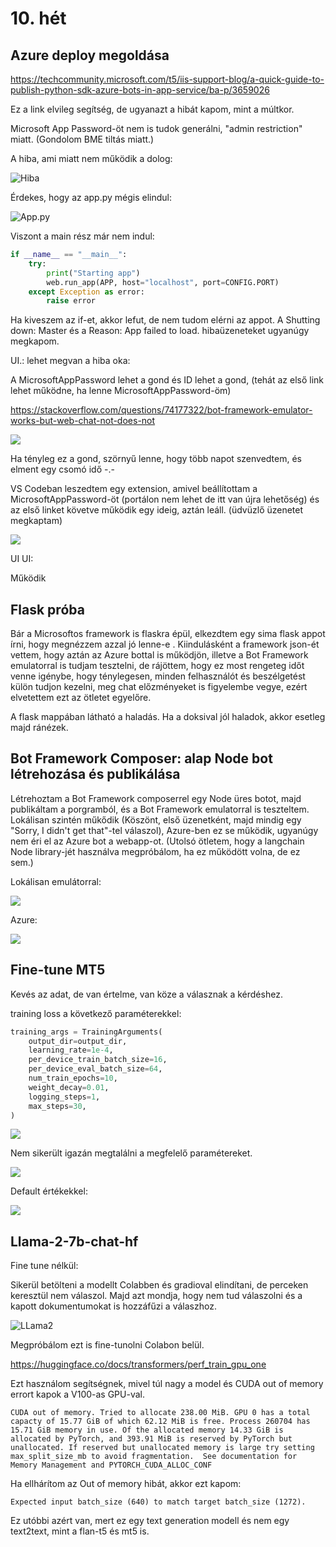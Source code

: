 # 10. hét

## Azure deploy megoldása

https://techcommunity.microsoft.com/t5/iis-support-blog/a-quick-guide-to-publish-python-sdk-azure-bots-in-app-service/ba-p/3659026

Ez a link elvileg segítség, de ugyanazt a hibát kapom, mint a múltkor.

Microsoft App Password-öt nem is tudok generálni, "admin restriction" miatt. (Gondolom BME tiltás miatt.)

A hiba, ami miatt nem működik a dolog:

![Hiba](./pics/azure_error.png)

Érdekes, hogy az app.py mégis elindul:

![App.py](./pics/azure_app_py_loads.png)

Viszont a main rész már nem indul:

```python
if __name__ == "__main__":
    try:
        print("Starting app")
        web.run_app(APP, host="localhost", port=CONFIG.PORT)
    except Exception as error:
        raise error
```

Ha kiveszem az if-et, akkor lefut, de nem tudom elérni az appot. A Shutting down: Master és a Reason: App failed to load. hibaüzeneteket ugyanúgy megkapom.

UI.: lehet megvan a hiba oka:

A MicrosoftAppPassword lehet a gond és ID lehet a gond, (tehát az első link lehet működne, ha lenne MicrosoftAppPassword-öm)

https://stackoverflow.com/questions/74177322/bot-framework-emulator-works-but-web-chat-not-does-not

![](./pics/azure_no_password.png)

Ha tényleg ez a gond, szörnyű lenne, hogy több napot szenvedtem, és elment egy csomó idő -.-

VS Codeban leszedtem egy extension, amivel beállítottam a MicrosoftAppPassword-öt (portálon nem lehet de itt van újra lehetőség) és az első linket követve működik egy ideig, aztán leáll. (üdvüzlő üzenetet megkaptam)

![](./pics/azure_working.png)

UI UI: 

Működik

## Flask próba

Bár a Microsoftos framework is flaskra épül, elkezdtem egy sima flask appot írni, hogy megnézzem azzal jó lenne-e . Kiindulásként a framework json-ét vettem, hogy aztán az Azure bottal is működjön, illetve a Bot Framework emulatorral is tudjam tesztelni, de rájöttem, hogy ez most rengeteg időt venne igénybe, hogy ténylegesen, minden felhasználót és beszélgetést külön tudjon kezelni, meg chat előzményeket is figyelembe vegye, ezért elvetettem ezt az ötletet egyelőre.

A flask mappában látható a haladás. Ha a doksival jól haladok, akkor esetleg majd ránézek.

## Bot Framework Composer: alap Node bot létrehozása és publikálása

Létrehoztam a Bot Framework composerrel egy Node üres botot, majd publikáltam a porgramból, és a Bot Framework emulatorral is teszteltem. Lokálisan szintén műkődik (Köszönt, első üzenetként, majd mindig egy "Sorry, I didn't get that"-tel válaszol), Azure-ben ez se működik, ugyanúgy nem éri el az Azure bot a webapp-ot. (Utolsó ötletem, hogy a langchain Node library-jét használva megpróbálom, ha ez működött volna, de ez sem.)

Lokálisan emulátorral:

![](./pics/nodebot_emulator.png)

Azure:

![](./pics/nodebot_azure.png)

## Fine-tune MT5

Kevés az adat, de van értelme, van köze a válasznak a kérdéshez.


training loss a következő paraméterekkel:
    
```python
training_args = TrainingArguments(
    output_dir=output_dir,
    learning_rate=1e-4,
    per_device_train_batch_size=16,
    per_device_eval_batch_size=64,
    num_train_epochs=10,
    weight_decay=0.01,
    logging_steps=1,
    max_steps=30,
)
```
![](./pics/mt5_trainingloss.png)

Nem sikerült igazán megtalálni a megfelelő paramétereket.

![](./pics/mt5_fail.png)

Default értékekkel:

![](./pics/mt5_fail2.png)

## Llama-2-7b-chat-hf

Fine tune nélkül:

Sikerül betölteni a modellt Colabben és gradioval elindítani, de perceken keresztül nem válaszol. Majd azt mondja, hogy nem tud válaszolni és a kapott dokumentumokat is hozzáfűzi a válaszhoz.

![LLama2](./pics/llama2-base.png)

Megpróbálom ezt is fine-tunolni Colabon belül.

https://huggingface.co/docs/transformers/perf_train_gpu_one

Ezt használom segítségnek, mivel túl nagy a model és CUDA out of memory errort kapok a V100-as GPU-val.

```
CUDA out of memory. Tried to allocate 238.00 MiB. GPU 0 has a total capacty of 15.77 GiB of which 62.12 MiB is free. Process 260704 has 15.71 GiB memory in use. Of the allocated memory 14.33 GiB is allocated by PyTorch, and 393.91 MiB is reserved by PyTorch but unallocated. If reserved but unallocated memory is large try setting max_split_size_mb to avoid fragmentation.  See documentation for Memory Management and PYTORCH_CUDA_ALLOC_CONF
```

Ha ellhárítom az Out of memory hibát, akkor ezt kapom:
```
Expected input batch_size (640) to match target batch_size (1272).
```
Ez utóbbi azért van, mert ez egy text generation modell és nem egy text2text, mint a flan-t5 és mt5 is.